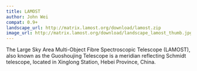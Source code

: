 ```yaml
---
title: LAMOST
author: John Wei
compat: 0.9+
landscape_url: http://matrix.lamost.org/download/lamost.zip
image_url: http://matrix.lamost.org/download/landscape_lamost_thumb.jpg
---
```

The Large Sky Area Multi-Object Fibre Spectroscopic Telescope (LAMOST), also known as the Guoshoujing Telescope is a meridian reflecting Schmidt telescope, located in Xinglong Station, Hebei Province, China.